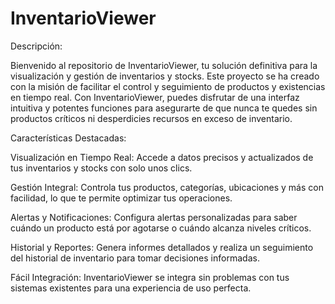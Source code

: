 <H1>InventarioViewer</H1>

Descripción: 

Bienvenido al repositorio de InventarioViewer, tu solución definitiva para la visualización y gestión de inventarios y stocks. Este proyecto se ha creado con la misión de facilitar el control y seguimiento de productos y existencias en tiempo real. Con InventarioViewer, puedes disfrutar de una interfaz intuitiva y potentes funciones para asegurarte de que nunca te quedes sin productos críticos ni desperdicies recursos en exceso de inventario.

Características Destacadas:

Visualización en Tiempo Real: Accede a datos precisos y actualizados de tus inventarios y stocks con solo unos clics.

Gestión Integral: Controla tus productos, categorías, ubicaciones y más con facilidad, lo que te permite optimizar tus operaciones.

Alertas y Notificaciones: Configura alertas personalizadas para saber cuándo un producto está por agotarse o cuándo alcanza niveles críticos.

Historial y Reportes: Genera informes detallados y realiza un seguimiento del historial de inventario para tomar decisiones informadas.

Fácil Integración: InventarioViewer se integra sin problemas con tus sistemas existentes para una experiencia de uso perfecta.

